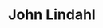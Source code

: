---
title: John Lindahl
domain: https://www.johnlindahlofficial.com/
image: ../images/projects/johnlindahl.png
---